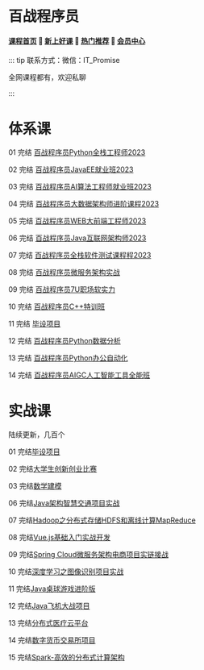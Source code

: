 # 百战程序员

#### [**课程首页**](../../README.md) 💖 [**新上好课**](./xshk.md) 💖 [**热门推荐**](./rmtj.md) 💖 [**会员中心**](./vip.md)

::: tip
联系方式：微信：IT_Promise

全网课程都有，欢迎私聊

:::

# 体系课

01 完结 [百战程序员Python全栈工程师2023](https://www.itbaizhan.com/stages/id/17)

02 完结 [百战程序员JavaEE就业班2023](https://www.itbaizhan.com/stages/id/4)

03 完结 [百战程序员AI算法工程师就业班2023](https://www.itbaizhan.com/stages/id/31)

04 完结 [百战程序员大数据架构师进阶课程2023](https://www.itbaizhan.com/stages/id/10)

05 完结 [百战程序员WEB大前端工程师2023](https://www.itbaizhan.com/stages/id/16)

06 完结 [百战程序员Java互联网架构师2023](https://www.itbaizhan.com/stages/id/29)

07 完结 [百战程序员全栈软件测试课程程2023](https://www.itbaizhan.com/stages/id/20)

08 完结 [百战程序员微服务架构实战](https://www.itbaizhan.com/stages/id/33)

09 完结 [百战程序员7U职场软实力](https://www.itbaizhan.com/stages/id/9)

10 完结 [百战程序员C++特训班](https://www.itbaizhan.com/stages/id/39)

11 完结 [毕设项目](http://www.itbaizhan.cn/course/ai)

12 完结 [百战程序员Python数据分析](https://www.itbaizhan.com/stages/id/17)

13 完结 [百战程序员Python办公自动化](https://www.itbaizhan.com/course/list?id=11)

14 完结 [百战程序员AIGC人工智能工具全能班](https://www.itbaizhan.com/stages/id/42)

# 实战课

陆续更新，几百个

01 完结[毕设项目](http://www.itbaizhan.cn/course/ai)

02 完结[大学生创新创业比赛](http://www.itbaizhan.cn/stages/id/34)

03 完结[数学建模](http://www.itbaizhan.cn/stages/id/35)

06 完结[Java架构智慧交通项目实战](http://www.itbaizhan.cn/course/ai)

07 完结[Hadoop之分布式存储HDFS和离线计算MapReduce](http://www.itbaizhan.cn/course/ai)

08 完结[Vue.js基础入门实战开发](http://www.itbaizhan.cn/course/ai)

09 完结[Spring Cloud微服务架构电商项目实链接战](https://www.itbaizhan.com/course/spring_cloud)

10 完结[深度学习之图像识别项目实战](http://www.itbaizhan.cn/course/ai)

11 完结[Java桌球游戏进阶版](https://www.itbaizhan.com/course/billiard)

12 完结[Java飞机大战项目](https://www.itbaizhan.com/course/aircraft)

13 完结[分布式医疗云平台](https://www.itbaizhan.com/course/medical)

14 完结[数字货币交易所项目](https://www.itbaizhan.com/course/currency)

15 完结[Spark-高效的分布式计算架构](https://www.itbaizhan.com/course/spark)

